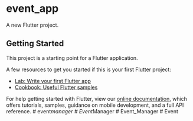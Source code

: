 # event_app

A new Flutter project.

## Getting Started

This project is a starting point for a Flutter application.

A few resources to get you started if this is your first Flutter project:

- [Lab: Write your first Flutter app](https://flutter.dev/docs/get-started/codelab)
- [Cookbook: Useful Flutter samples](https://flutter.dev/docs/cookbook)

For help getting started with Flutter, view our
[online documentation](https://flutter.dev/docs), which offers tutorials,
samples, guidance on mobile development, and a full API reference.
#   e v e n t _ m a n a g e r  
 #   E v e n t _ M a n a g e r  
 #   E v e n t _ M a n a g e r  
 #   E v e n t  
 